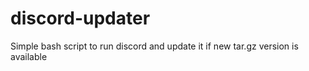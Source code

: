 # discord-updater
Simple bash script to run discord and update it if new tar.gz version is available
